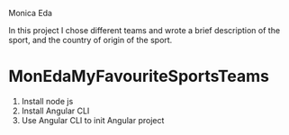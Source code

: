 Monica Eda

In this project I chose different teams and wrote a brief description of the sport, and the country of origin of the sport.

# MonEdaMyFavouriteSportsTeams

1. Install  node js
2. Install Angular CLI
3. Use Angular CLI to init Angular project
